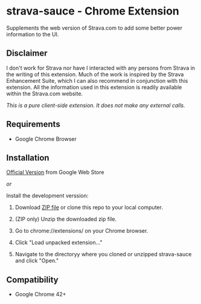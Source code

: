 strava-sauce - Chrome Extension
===========

Supplements the web version of Strava.com to add some better power
information to the UI.

Disclaimer
--------

I don't work for Strava nor have I interacted with any persons from
Strava in the writing of this extension.  Much of the work is
inspired by the Strava Enhancement Suite, which I can also recommend
in conjunction with this extension.  All the information used in this
extension is readily available within the Strava.com website. 

*This is a pure client-side extension. It does not make any external calls.*


Requirements
--------

* Google Chrome Browser


Installation
--------

[Official Version](https://chrome.google.com/webstore/detail/strava-sauce/eigiefcapdcdmncdghkeahgfmnobigha)
from Google Web Store

*or*

Install the development verssion:
    
1. Download [ZIP file](https://github.com/mayfield/strava-enhancement-suite/archive/master.zip)
   or clone this repo to your local computer.

2. (ZIP only) Unzip the downloaded zip file.

3. Go to chrome://extensions/ on your Chrome browser.

4. Click "Load unpacked extension..."

5. Navigate to the directoryy  where you cloned or unzipped strava-sauce and click "Open."
    

Compatibility
--------

* Google Chrome 42+
